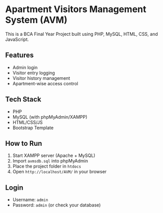 # Apartment Visitors Management System (AVM)

This is a BCA Final Year Project built using PHP, MySQL, HTML, CSS, and JavaScript.

## Features
- Admin login
- Visitor entry logging
- Visitor history management
- Apartment-wise access control

## Tech Stack
- PHP
- MySQL (with phpMyAdmin/XAMPP)
- HTML/CSS/JS
- Bootstrap Template

## How to Run
1. Start XAMPP server (Apache + MySQL)
2. Import `avmsdb.sql` into phpMyAdmin
3. Place the project folder in `htdocs`
4. Open `http://localhost/AVM/` in your browser

## Login
- Username: `admin`
- Password: `admin` (or check your database)
